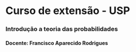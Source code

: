 # **Curso de extensão - USP**
### Introdução a teoria das probabilidades
#### Docente: Francisco Aparecido Rodrigues

